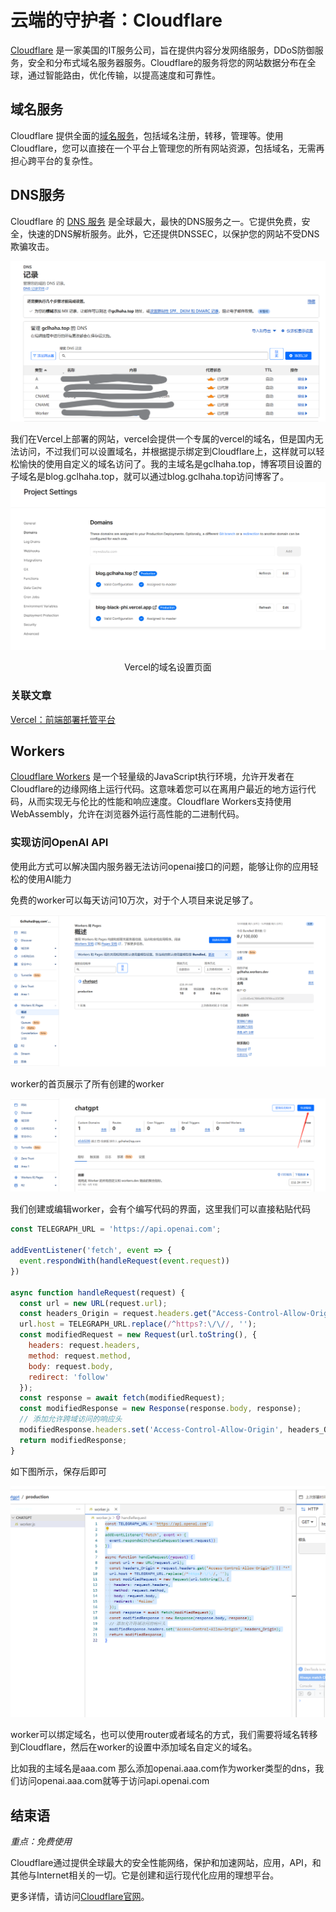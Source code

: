 # 云端的守护者：Cloudflare

[Cloudflare](https://www.cloudflare.com/) 是一家美国的IT服务公司，旨在提供内容分发网络服务，DDoS防御服务，安全和分布式域名服务器服务。Cloudflare的服务将您的网站数据分布在全球，通过智能路由，优化传输，以提高速度和可靠性。

## 域名服务

Cloudflare 提供全面的[域名服务](https://developers.cloudflare.com/registrar/)，包括域名注册，转移，管理等。使用Cloudflare，您可以直接在一个平台上管理您的所有网站资源，包括域名，无需再担心跨平台的复杂性。

## DNS服务

Cloudflare 的 [DNS 服务](https://developers.cloudflare.com/dns/) 是全球最大，最快的DNS服务之一。它提供免费，安全，快速的DNS解析服务。此外，它还提供DNSSEC，以保护您的网站不受DNS欺骗攻击。

![DNS](./public/cloudflare-dns.png)

我们在Vercel上部署的网站，vercel会提供一个专属的vercel的域名，但是国内无法访问，不过我们可以设置域名，并根据提示绑定到Cloudflare上，这样就可以轻松愉快的使用自定义的域名访问了。我的主域名是gclhaha.top，博客项目设置的子域名是blog.gclhaha.top，就可以通过blog.gclhaha.top访问博客了。
![vercel domain](./public/vercel-domain.png)
<center>Vercel的域名设置页面</center>

### 关联文章
[Vercel：前端部署托管平台](./vercel.md)
## Workers

[Cloudflare Workers](https://developers.cloudflare.com/workers/) 是一个轻量级的JavaScript执行环境，允许开发者在Cloudflare的边缘网络上运行代码。这意味着您可以在离用户最近的地方运行代码，从而实现无与伦比的性能和响应速度。Cloudflare Workers支持使用WebAssembly，允许在浏览器外运行高性能的二进制代码。

### 实现访问OpenAI API

使用此方式可以解决国内服务器无法访问openai接口的问题，能够让你的应用轻松的使用AI能力

免费的worker可以每天访问10万次，对于个人项目来说足够了。


![Cloudflare Worker main](./public/cloudflare-worker.png)

worker的首页展示了所有创建的worker

![Cloudflare Worker create](./public/cloudflare-worker-create.png)

我们创建或编辑worker，会有个编写代码的界面，这里我们可以直接粘贴代码

```js
const TELEGRAPH_URL = 'https://api.openai.com';

addEventListener('fetch', event => {
  event.respondWith(handleRequest(event.request))
})

async function handleRequest(request) {
  const url = new URL(request.url);
  const headers_Origin = request.headers.get("Access-Control-Allow-Origin") || "*"
  url.host = TELEGRAPH_URL.replace(/^https?:\/\//, '');
  const modifiedRequest = new Request(url.toString(), {
    headers: request.headers,
    method: request.method,
    body: request.body,
    redirect: 'follow'
  });
  const response = await fetch(modifiedRequest);
  const modifiedResponse = new Response(response.body, response);
  // 添加允许跨域访问的响应头
  modifiedResponse.headers.set('Access-Control-Allow-Origin', headers_Origin);
  return modifiedResponse;
}
```

如下图所示，保存后即可

![Cloudflare Worker edit](./public/cloudflare-worker-edit.png)

worker可以绑定域名，也可以使用router或者域名的方式，我们需要将域名转移到Cloudflare，然后在worker的设置中添加域名自定义的域名。

比如我的主域名是aaa.com 那么添加openai.aaa.com作为worker类型的dns，我们访问openai.aaa.com就等于访问api.openai.com


## 结束语

*重点：免费使用*

Cloudflare通过提供全球最大的安全性能网络，保护和加速网站，应用，API，和其他与Internet相关的一切。它是创建和运行现代化应用的理想平台。

更多详情，请访问[Cloudflare官网](https://www.cloudflare.com/)。

